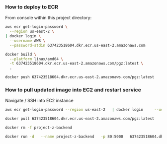 ### How to deploy to ECR

From console within this project directory:

```bash
aws ecr get-login-password \
  --region us-east-2 \
| docker login \
  --username AWS \
  --password-stdin 637423518604.dkr.ecr.us-east-2.amazonaws.com
```

```bash
docker build \
  --platform linux/amd64 \
  -t 637423518604.dkr.ecr.us-east-2.amazonaws.com/pgz:latest \
  .
```

```bash
docker push 637423518604.dkr.ecr.us-east-2.amazonaws.com/pgz:latest
```

### How to pull updated image into EC2 and restart service

Navigate / SSH into EC2 instance

```bash
aws ecr get-login-password --region us-east-2   | docker login     --username AWS     --password-stdin 637423518604.dkr.ecr.us-east-2.amazonaws.com
```

```bash
docker pull 637423518604.dkr.ecr.us-east-2.amazonaws.com/pgz:latest
```

```bash
docker rm -f project-z-backend
```

```bash
docker run -d   --name project-z-backend   -p 80:5000   637423518604.dkr.ecr.us-east-2.amazonaws.com/pgz:latest
```
